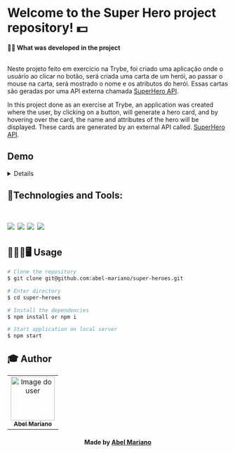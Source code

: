 # Welcome to the Super Hero project repository! 💵

<summary><strong>🧑‍💻 What was developed in the project</strong></summary><br />

Neste projeto feito em exercício na Trybe, foi criado uma aplicação onde o usuário ao clicar no botão, será criada uma carta de um herói, ao passar o mouse na carta, será mostrado o nome e os atributos do herói. Essas cartas são geradas por uma API externa chamada [SuperHero API](https://superheroapi.com/).

In this project done as an exercise at Trybe, an application was created where the user, by clicking on a button, will generate a hero card, and by hovering over the card, the name and attributes of the hero will be displayed. These cards are generated by an external API called. [SuperHero API](https://superheroapi.com/).

## Demo

<details>

<div align="center">
<img src="https://user-images.githubusercontent.com/120792207/235364830-15573753-d458-4ae6-a95c-5d0d445b9179.gif" width="640px"/>
</div>

</details>

## 🚀Technologies and Tools:
<h1 align='left'>
<img src="https://img.shields.io/badge/HTML5-E34F26?style=for-the-badge&logo=html5&logoColor=white" />
<img src="https://img.shields.io/badge/CSS3-1572B6?style=for-the-badge&logo=css3&logoColor=white" />
<img src="https://img.shields.io/badge/JavaScript-F7DF1E?style=for-the-badge&logo=javascript&logoColor=black" />
<img src="https://img.shields.io/badge/vite-%23646CFF.svg?style=for-the-badge&logo=vite&logoColor=white" />
</h1>

## 👨🏻‍💻🖥 Usage

```bash
# Clone the repository
$ git clone git@github.com:abel-mariano/super-heroes.git
```

```bash
# Enter directory
$ cd super-heroes
```

```bash
# Install the dependencies
$ npm install or npm i
```

```bash
# Start application on local server
$ npm start
```

## :mortar_board: Author

<table align="center">
    <tr>
        <td align="center">
            <a href="https://github.com/abel-mariano">
                <img src="https://avatars.githubusercontent.com/abel-mariano" width="100px;" alt="Image do user" />
                <br />
                <sub><b>Abel Mariano</b></sub>
            </a>           
        </td>    
    </tr>
</table>
<h4 align="center">
   Made by  <a href="https://www.linkedin.com/in/abelmariano/" target="_blank"> Abel Mariano </a>
</h4>